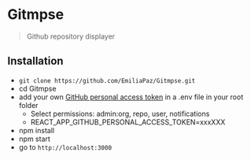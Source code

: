 # Gitmpse
> Github repository displayer

## Installation

* `git clone https://github.com/EmiliaPaz/Gitmpse.git`
* cd Gitmpse
* add your own [GitHub personal access token](https://help.github.com/articles/creating-a-personal-access-token-for-the-command-line/) in a .env file in your root folder
  * Select permissions: admin:org, repo, user, notifications
  * REACT_APP_GITHUB_PERSONAL_ACCESS_TOKEN=xxxXXX
* npm install
* npm start
* go to `http://localhost:3000`
